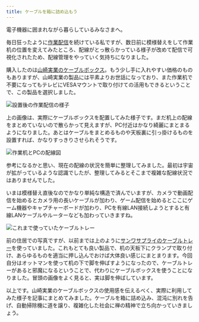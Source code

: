 ```yaml
---
title: ケーブルを箱に詰め込もう
---
```

電子機器に囲まれながら暮らしているみなさまへ。

毎日狂ったように[作業配信](https://www.youtube.com/c/r7kamura)を続けている私ですが、数日前に模様替えをして作業机の位置を変えてみたところ、配線がとっ散らかっている様子が改めて配信で可視化されたため、配線管理をやっていく気持ちになりました。

購入したのは[山崎実業のケーブルボックス](https://www.amazon.co.jp/dp/B0846DPNPP)。もう少し手に入れやすい価格のものもありますが、山崎実業の製品には平素よりお世話になっており、また作業机で不要になってもテレビにVESAマウントで取り付けての活用もできるということで、この製品を選択しました。

![](https://lh3.googleusercontent.com/docs/ADP-6oGqZLKMbguGTqVTIFpylrMqEUpUwXtIKRf3q1Gp1W2k-3HgXg0wU7lTb4cK5oPvMET9ct6TNNpvCcJ-BeJiNB4nDXospTCBZvXbVrI1a075eRIlXgEPD0SqaayOJiPIJefPcTswcKD1tmt_ivrQVcW9L7XF5ojUQw5LRGOOjI1KL-5coeF0Owv96-_PFYyY-G_wU7LKCkrt7seLUP7D-VqUkRMAFVra_T1Xq8T1ceLWpj0ekSnS5vDtm5Vo9w7eQlEjFa6M4Y9GDZXE5CN-6SC0_ofsRrWH7aqeSmafe4TO1UYMWSZh9tWogqUUJI5o8sIm4UY1UMSCRhV1o08wF6J9-W9xu_yCyT7pAFsWsSP5EHcPYzLJ6y8DjsB0bqxVlBszHWtljVepAVGF9gfYNBy8eXQDYl7rFH9HOLPWe7ljxdl23PZLJQ8_kCvBQKl6rK3XzVDB0-pzOGuKrG18NCkYIxQVUKOQ6yIX5Q92EnRLkGXojewMHeDzzbPfrpo4kXLGZexdcF4hK2OKOxgTW23HiJHu-xQg-1J2Et8V09kGuupaReQtTugf5CKSsfkoxmTbd59kpGrqMtoUQ07BFZYCwTLh6RKPQDlXULueCbF_6caFAKs-dJX2Xu2OkEsJ4oe8FwHIUyLHkUrtEKg7N-2o34ECL4P26kSFGwufYjx0_9T1X73S4wn4s0XSaPd4Rwr1y5F0KtkaKVq1zc0q9uCQ8fd8xNZV-AWgEl44dyVbH-tZgrL46fdBlHXrMgwRHNAcnhoBOYqd2TlrVTKzfnXRyh0_F8LENjBNVTo_CRMbJG9ZZ32k8CLWcCg-Mz9Fjc8R3krRFLdh6wpLjqvNLUbesyHRr28AA30pEo9KY1qSxhqlhhcUzc8NrluWuC2DiiTrR1Jy2cMbHs3zUAuIwEM1T1ECdK8DfA22rDKtK-160U5k6Hg1egfljb0vwZLuvIowwvmIqgRMZYsaPgKtRH17JZiYcLRPh9Pr0-A4Vexr-gkwDDLN4BxA6Lrh6-GVXYNrj5qci7qUAEYry1QErXBJ_B9a5Ns0d2tGgDFXR7Cam-YusEpR0Kcz2RChZnQz_sgC-kYbkR3oMxZCVr-a-MaaPGN9f7-fvxC1Q2tMFtuxZbvKYbJ2JiMfoK-v7OhTLhG416CqXXwAtVtF8_ACaQ0dr_RML3791sI0Pgv7LdzMvMXEViLF6JWkO5HXTD_uo9dZXhadUf7oV0JhjMu9tr4L9GWJVBxQF-c9aghGY_qzUpQe "設置後の作業配信の様子")

上の画像は、実際にケーブルボックスを配置してみた様子です。まだ机上の配線をまとめていないので散らかって見えますが、PC付近はかなり綺麗にまとまるようになりました。あとはケーブルをまとめるものや天板裏に引っ掛けるものを設置すれば、かなりすっきりさせられそうです。

![](https://lh3.googleusercontent.com/docs/ADP-6oHkMsuXI4QdY2lcmBytZkwC1fzFrI2NbibXcvf7GOTt3difuO5tOEPVwuhE2KWtvk47gcWNaQsiBDHVKPEdE_u5CVYsz_N6-ETPqHisRaUI9373E_vBpIAzFT2Ug367QrRhvNFAjyE5W3uHGXXmi_ibOYyJpR0W0ROKa8dA3OoeuhCd43yYN7dVaQYn9nQV5Z7TWkX1ISAN3dbZs2KPhPqmqJZYkOLbE_mEwcLq5UiWu6zB37-qrZ8G9CY1yy9RB8C7nvQje4ck8184oR0QesUH6vPufKaBN9EAFX6FAYzbzdeQoPjzJuDyCeI0ecOYc-1LPrZcaPXghXfs78E-usY0LYMJhNl8iUS1VYM6KODk5HWZ1NjyQ_qX3lhrPDay_3dN3AbcYV9Cr-YNj3Bbq1RZ0AiPoBJoUviY_TaZCv01OHu7RcU2i63rlDdvCqpIwVvvxkXgqxxvE0lXYYZiJmMt1pfpqzazfzgmiw8WpvnUKdmexrVU7KBxXm8ReSauAMaz9ukRVe2b3_sqNaHHeZUZMMwpWPQaqL9bP6NQbb2N9QPM4CNDSamgfsBzKquiXBzh-N7Cb6RCmLega-R2L0gBWm3jaj8Xoq8wH9n6M6yLw-4fHfrXsCRf3ybWEA0yl2P42tjv4xuB9VLQMfpQ1tbc6fNo3-tuIA8zLuuBDr0bkx0Zg9TBQnXahiqcqXRROPGrIXQ-igrq2KrnkynmGpiepZ8y7QsNV-GWFYvv1Jtym7IIlmuWYoQwQaRHDVNXhUlBW3YNZWOqZEPu3OfXPC7ji0SrRzdvGVLQWn2NO05z0BXXbzD4Y4dBtoDgves3BzutePXdj2u0jNrpMUYVtDbUhoi12uOlguWlGLhA-4eWIjE-iwj0GUnMkhk57LaW7vAzu2Z2tr9_BOm8cSlBkesJuVhM2uyScuh86RxwwJEMV9pH3OzrlV-_0bn9ccyQnRRTttvt3F_6cHT9kHztpWvtYnqWca2kXs7h03_zJAbg_IQot29jSWa0pG1VC0iwdmmOLT-Gxy-ir3ZmpdDVaHKEqjjyaT-uZx-MdclJ9qFkjgQEy-HVEEooL2-EAdIfowZG-RjIsvj6o5-5nC41KvNQoPhwGYFJlHjSHd2UdAVazSUfBd-F9aHtVf3RML-o5WXiG_eGroLAzDUrQrCpReTLF9JNcEgh1pDxkIDXMBV82Aeeb5bqqYm_n2T5iovU1BXAlszRZXAnmbeKc9Xj9E3Hf4tFfJSO4nzCtgVUs-x1cIaA "作業机とPCの配線図")

参考になるかと思い、現在の配線の状況を簡単に整理してみました。最初は宇宙が拡がっているような認識でしたが、整理してみるとそこまで複雑な配線状況ではありませんでした。

いまは模様替え直後なのでかなり単純な構造で済んでいますが、カメラで動画配信を始めるとカメラ用の長いケーブルが加わり、ゲーム配信を始めるとここにゲーム機器やキャプチャーボードが加わり、PCを有線LAN接続しようとすると有線LANケーブルやルーターなども加わっていきますね。

![](https://lh3.googleusercontent.com/docs/ADP-6oEWw5NipQD7MI0Q0AHxhBEui-KtCR5it4qkII6Q1bZ7eebRp8c4b97sA9PrLG4gx9j1-eou2twKkgM0HByN4MQWdUTHZFmSia9c6kNsXRu-3bydSE4eHOUlAP67yFoIx8szviStWZ3Trng1TDRlCUe8BM36OnTjGuIQGBaVq9d5mm4gHKidQhBaJ0-872F3QKD5uCVGu_20mKZfVcBc03p-TJI_pPIRH6MVRgqr8aO6gPaExQLcPFmLOYdG21ZKz7C8BTWavJ2ZOQ5ILftPXS4hlncmvH8gi1oGzEbwsIdkPLU_SAzf7JiE-EIZOows1bABgYDM2B8hRWU0tKzzqoPhZ5RapKY5zq1JXHmv9-n2Wfm7587f1Ae2Hp7-qB-1duWCUM_oTklu7uuUrYMvZ_wfjiRf-K-0qW8NQ8pDqQ7X3YNRT2YmcAd_uQ8JP3D63DPb7G-l_KWHI9VEpn-3Kp_LlU8X4AEZuVG-jqVBVp8k92H0oAPZo_G9KLR65cPLaB7aOgyDxlQHylLcV2_15VvudC0w2dwWC02h24Aa7Dm1TQNww7VCBkfvMeypwAwnOULlcOBw7uFUOXT8F4eErYi9rOGP6lzzORmgEGssh09rkDhi-XJ-HvK1YsYLHzUjEhOusrGWtgsCOmhAoSVInNsls0_fjdGevc_3ezAyWRISN8XALG17g2xM0EtTYYlLeh639NyebYhO06kRizebZU_UuyCBob0iTkELsTbNXMVIxQVIwMeZIT9zAANRoefQod1XjKWxFgxrjLu92w6WwdpDLQb7hz12CnnOwh3wq0Tc0x5XQq52QXTLfY-wF-sy9vv1yguRU2VI9jBUYHLcKHIvOFeTwuF62eUChvgGlHy00JOdFSt47l1ijN_0TFbK_qpLq0BTKqIjhsihUh-NgPPSYwMMSI6Kn8HZnskzHMkO9R7r6PIYzmzw6Cn2zDeUZR24j2dWsP_1C69icUzefqCh5lu54TvNGU5oTF3D0vk2IyBkbn9DQZdeWiKfRMlnTiwnr0uIi5SKhKxv67_GlJ2nBj4gnSiIwLOWjZLZzJQLIf8JlYnqBH-OKs0M5FkyyDbmCjc4NVeyLL7uI63lN_sK1wnRaJzvzWlJUgAEKbie4rroKp27OvPIkAvys00LmeMVSPO5BhliH42RtgZjQrfvPWZgHbjnycV-6dzjoeLPZFOt3nhRwfM23G2VUO9iGMy9IG7e_YpdwMOS_3N_gNbYgM-FIGc93ZGud7FN0nGe-IJF "これまで使っていたケーブルトレー")

前の住居での写真ですが、以前までは上のように[サンワサプライのケーブルトレー](https://www.amazon.co.jp/dp/B01N6B5ST9)を使っていました。これもとても良い製品で、机の天板下にクランプで取り付け、あらゆるものを適当に押し込んでおけば大体良い感じにまとまります。今回自分はオットマンを使って机の下で脚を伸ばすようになったので、ケーブルトレーがあると邪魔になるということで、代わりにケーブルボックスを使うことになりました。冒頭の画像をよく見ると、実は脚を伸ばしています。

以上です。山崎実業のケーブルボックスの使用感を伝えるべく、実際に利用してみた様子を記事にまとめてみました。ケーブルを箱に詰め込み、混沌に別れを告げ、自動掃除機に道を譲り、複雑化した社会に禅の精神で立ち向かっていきましょう。
